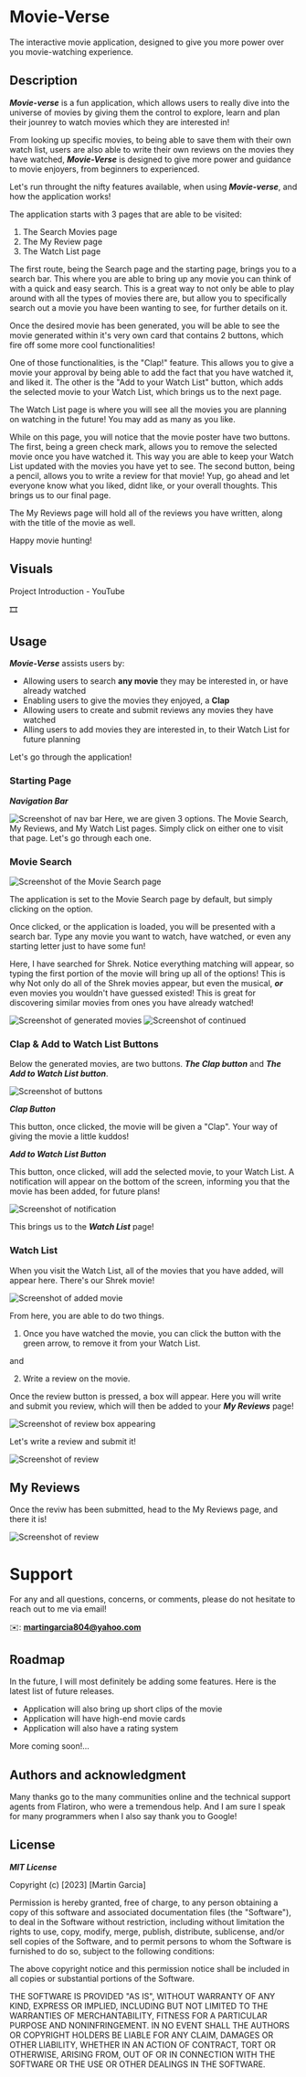 # Movie-Verse
The interactive movie application, designed to give you more power over you movie-watching experience.

## Description

***Movie-verse*** is a fun application, which allows users to really dive into the universe of movies by giving them the control to explore, learn and plan their jounrey to watch movies which they are interested in!

From looking up specific movies, to being able to save them with their own watch list, users are also able to write their own reviews on the movies they have watched, ***Movie-Verse*** is designed to give more power and guidance to movie enjoyers, from beginners to experienced.

Let's run throught the nifty features available, when using ***Movie-verse***, and how the application works!

The application starts with 3 pages that are able to be visited:

1. The Search Movies page 
1. The My Review page
1. The Watch List page

The first route, being the Search page and the starting page, brings you to a search bar. This where you are able to bring up any movie you can think of with a quick and easy search. This is a great way to not only be able to play around with all the types of movies there are, but allow you to specifically search out a movie you have been wanting to see, for further details on it.

Once the desired movie has been generated, you will be able to see the movie generated within it's very own card that contains 2 buttons, which fire off some more cool functionalities!

One of those functionalities, is the "Clap!" feature. This allows you to give a movie your approval by being able to add the fact that you have watched it, and liked it. The other is the "Add to your Watch List" button, which adds the selected movie to your Watch List, which brings us to the next page.

The Watch List page is where you will see all the movies you are planning on watching in the future! You may add as many as you like.

While on this page, you will notice that the movie poster have two buttons. The first, being a green check mark, allows you to remove the selected movie once you have watched it. This way you are able to keep your Watch List updated with the movies you have yet to see. The second button, being a pencil, allows you to write a review for that movie! Yup, go ahead and let everyone know what you liked, didnt like, or your overall thoughts. This brings us to our final page.

The My Reviews page will hold all of the reviews you have written, along with the title of the movie as well.

Happy movie hunting!

## Visuals

Project Introduction - YouTube

:film_strip: 

## Usage

***Movie-Verse*** assists users by:

+ Allowing users to search **any movie** they may be interested in, or have already watched
+ Enabling users to give the movies they enjoyed, a **Clap**
+ Allowing users to create and submit reviews any movies they have watched
+ Alling users to add movies they are interested in, to their Watch List for future planning

Let's go through the application!

### Starting Page

***Navigation Bar***

![Screenshot of nav bar](https://i.imgur.com/Qmh84cb.png)
Here, we are given 3 options. The Movie Search, My Reviews, and My Watch List pages. Simply click on either one to visit that page. Let's go through each one.

### Movie Search

![Screenshot of the Movie Search page](https://i.imgur.com/huI9RM0.png)

The application is set to the Movie Search page by default, but simply clicking on the option.

Once clicked, or the application is loaded, you will be presented with a search bar. Type any movie you want to watch, have watched, or even any starting letter just to have some fun!

Here, I have searched for Shrek. Notice everything matching will appear, so typing the first portion of the movie will bring up all of the options! This is why Not only do all of the Shrek movies appear, but even the musical, ***or*** even movies you wouldn't have guessed existed! This is great for discovering similar movies from ones you have already watched!

![Screenshot of generated movies](https://i.imgur.com/0R3p5H8.png)
![Screenshot of continued](https://i.imgur.com/FLvQXgJ.png)

### Clap & Add to Watch List Buttons

Below the generated movies, are two buttons. ***The Clap button*** and ***The Add to Watch List button***.

![Screenshot of buttons](https://i.imgur.com/T4ZTyj7.png)

***Clap Button***

This button, once clicked, the movie will be given a "Clap". Your way of giving the movie a little kuddos!

***Add to Watch List Button***

This button, once clicked, will add the selected movie, to your Watch List. A notification will appear on the bottom of the screen, informing you that the movie has been added, for future plans!

![Screenshot of notification](https://i.imgur.com/J9B0fK6.png)

This brings us to the ***Watch List*** page!

### Watch List

When you visit the Watch List, all of the movies that you have added, will appear here. There's our Shrek movie!

![Screenshot of added movie](https://i.imgur.com/8vR5ogy.png)

From here, you are able to do two things.

1. Once you have watched the movie, you can click the button with the green arrow, to remove it from your Watch List.

and

2. Write a review on the movie.

Once the review button is pressed, a box will appear. Here you will write and submit you review, which will then be added to your ***My Reviews*** page!

![Screenshot of review box appearing](https://i.imgur.com/Cv9eK7I.png)

Let's write a review and submit it!

![Screenshot of review](https://i.imgur.com/rfsDZBd.png)

## My Reviews

Once the reviw has been submitted, head to the My Reviews page, and there it is!

![Screenshot of review](https://i.imgur.com/CSO1eQ7.png)

# Support

For any and all questions, concerns, or comments, please do not hesitate to reach out to me via email!

:envelope:: **martingarcia804@yahoo.com**

## Roadmap

In the future, I will most definitely be adding some features. Here is the latest list of future releases.

- Application will also bring up short clips of the movie
- Application will have high-end movie cards
- Application will also have a rating system

More coming soon!...

## Authors and acknowledgment

Many thanks go to the many communities online and the technical support agents from Flatiron, who were a tremendous help. And I am sure I speak for many programmers when I also say thank you to Google!

## License

***MIT License***

Copyright (c) [2023] [Martin Garcia]

Permission is hereby granted, free of charge, to any person obtaining a copy
of this software and associated documentation files (the "Software"), to deal
in the Software without restriction, including without limitation the rights
to use, copy, modify, merge, publish, distribute, sublicense, and/or sell
copies of the Software, and to permit persons to whom the Software is
furnished to do so, subject to the following conditions:

The above copyright notice and this permission notice shall be included in all
copies or substantial portions of the Software.

THE SOFTWARE IS PROVIDED "AS IS", WITHOUT WARRANTY OF ANY KIND, EXPRESS OR
IMPLIED, INCLUDING BUT NOT LIMITED TO THE WARRANTIES OF MERCHANTABILITY,
FITNESS FOR A PARTICULAR PURPOSE AND NONINFRINGEMENT. IN NO EVENT SHALL THE
AUTHORS OR COPYRIGHT HOLDERS BE LIABLE FOR ANY CLAIM, DAMAGES OR OTHER
LIABILITY, WHETHER IN AN ACTION OF CONTRACT, TORT OR OTHERWISE, ARISING FROM,
OUT OF OR IN CONNECTION WITH THE SOFTWARE OR THE USE OR OTHER DEALINGS IN THE
SOFTWARE.